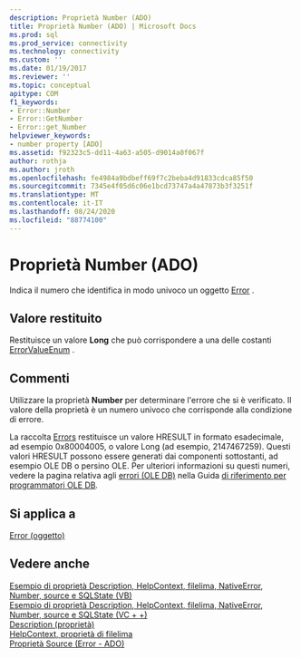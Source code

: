 ```yaml
---
description: Proprietà Number (ADO)
title: Proprietà Number (ADO) | Microsoft Docs
ms.prod: sql
ms.prod_service: connectivity
ms.technology: connectivity
ms.custom: ''
ms.date: 01/19/2017
ms.reviewer: ''
ms.topic: conceptual
apitype: COM
f1_keywords:
- Error::Number
- Error::GetNumber
- Error::get_Number
helpviewer_keywords:
- number property [ADO]
ms.assetid: f92323c5-dd11-4a63-a505-d9014a0f067f
author: rothja
ms.author: jroth
ms.openlocfilehash: fe4984a9bdbeff69f7c2beba4d91833cdca85f50
ms.sourcegitcommit: 7345e4f05d6c06e1bcd73747a4a47873b3f3251f
ms.translationtype: MT
ms.contentlocale: it-IT
ms.lasthandoff: 08/24/2020
ms.locfileid: "88774100"
---
```

# <a name="number-property-ado"></a>Proprietà Number (ADO)
Indica il numero che identifica in modo univoco un oggetto [Error](./error-object.md) .  
  
## <a name="return-value"></a>Valore restituito  
 Restituisce un valore **Long** che può corrispondere a una delle costanti [ErrorValueEnum](./errorvalueenum.md) .  
  
## <a name="remarks"></a>Commenti  
 Utilizzare la proprietà **Number** per determinare l'errore che si è verificato. Il valore della proprietà è un numero univoco che corrisponde alla condizione di errore.  
  
 La raccolta [Errors](./errors-collection-ado.md) restituisce un valore HRESULT in formato esadecimale, ad esempio 0x80004005, o valore Long (ad esempio, 2147467259). Questi valori HRESULT possono essere generati dai componenti sottostanti, ad esempio OLE DB o persino OLE. Per ulteriori informazioni su questi numeri, vedere la pagina relativa agli [errori (OLE DB)](/previous-versions/windows/desktop/ms724533(v=vs.85)) nella Guida [di riferimento per programmatori OLE DB](/previous-versions/windows/desktop/ms713643(v=vs.85))*.*  
  
## <a name="applies-to"></a>Si applica a  
 [Error (oggetto)](./error-object.md)  
  
## <a name="see-also"></a>Vedere anche  
 [Esempio di proprietà Description, HelpContext, filelima, NativeError, Number, source e SQLState (VB)](./description-helpcontext-helpfile-nativeerror-number-source-example-vb.md)   
 [Esempio di proprietà Description, HelpContext, filelima, NativeError, Number, source e SQLState (VC + +)](./description-helpcontext-helpfile-nativeerror-number-source-example-vc.md)   
 [Description (proprietà)](./description-property.md)   
 [HelpContext, proprietà di filelima](./helpcontext-helpfile-properties.md)   
 [Proprietà Source (Error - ADO)](./source-property-ado-error.md)